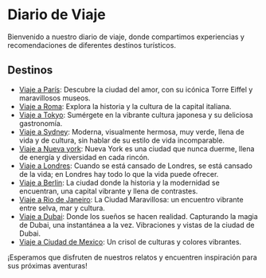# Diario de Viaje

Bienvenido a nuestro diario de viaje, donde compartimos experiencias y recomendaciones de diferentes destinos turísticos.

## Destinos

- [Viaje a París](entradas/paris.md): Descubre la ciudad del amor, con su icónica Torre Eiffel y maravillosos museos.
- [Viaje a Roma](entradas/roma.md): Explora la historia y la cultura de la capital italiana.
- [Viaje a Tokyo](entradas/tokyo.md): Sumérgete en la vibrante cultura japonesa y su deliciosa gastronomía.
- [Viaje a Sydney](entradas/sydney.md): Moderna, visualmente hermosa, muy verde, llena de vida y de cultura, sin hablar de su estilo de vida incomparable.
- [Viaje a Nueva york](entradas/nueva_york.md): Nueva York es una ciudad que nunca duerme, llena de energía y diversidad en cada rincón.
- [Viaje a Londres](entradas/londres.md): Cuando se está cansado de Londres, se está cansado de la vida; en Londres hay todo lo que la vida puede ofrecer.
- [Viaje a Berlin](entradas/berlin.md): La ciudad donde la historia y la modernidad se encuentran, una capital vibrante y llena de contrastes.
- [Viaje a Rio de Janeiro](entradas/rio.md): La Ciudad Maravillosa: un encuentro vibrante entre selva, mar y cultura.
- [Viaje a Dubai](entradas/dubai.md): Donde los sueños se hacen realidad. Capturando la magia de Dubai, una instantánea a la vez. Vibraciones y vistas de la ciudad de Dubai.
- [Viaje a Ciudad de Mexico](entradas/cuidad_de_mexico.md): Un crisol de culturas y colores vibrantes.

¡Esperamos que disfruten de nuestros relatos y encuentren inspiración para sus próximas aventuras!